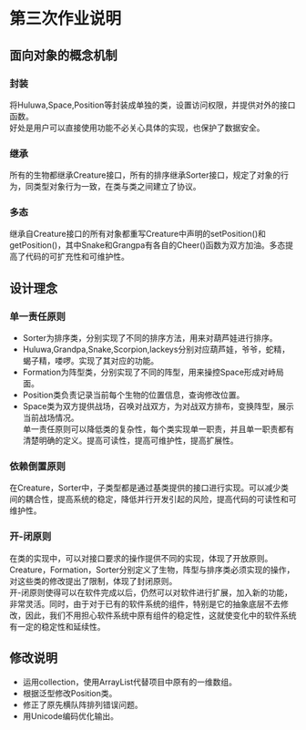 # 第三次作业说明
## 面向对象的概念机制
### 封装
将Huluwa,Space,Position等封装成单独的类，设置访问权限，并提供对外的接口函数。  
好处是用户可以直接使用功能不必关心具体的实现，也保护了数据安全。
### 继承
所有的生物都继承Creature接口，所有的排序继承Sorter接口，规定了对象的行为，同类型对象行为一致，在类与类之间建立了协议。
### 多态
继承自Creature接口的所有对象都重写Creature中声明的setPosition()和getPosition()，其中Snake和Grangpa有各自的Cheer()函数为双方加油。多态提高了代码的可扩充性和可维护性。

## 设计理念
### 单一责任原则
* Sorter为排序类，分别实现了不同的排序方法，用来对葫芦娃进行排序。
* Huluwa,Grandpa,Snake,Scorpion,lackeys分别对应葫芦娃，爷爷，蛇精，蝎子精，喽啰。实现了其对应的功能。  
* Formation为阵型类，分别实现了不同的阵型，用来操控Space形成对峙局面。
* Position类负责记录当前每个生物的位置信息，查询修改位置。    
* Space类为双方提供战场，召唤对战双方，为对战双方排布，变换阵型，展示当前战场情况。  
单一责任原则可以降低类的复杂性，每个类实现单一职责，并且单一职责都有清楚明确的定义。提高可读性，提高可维护性，提高扩展性。
### 依赖倒置原则
在Creature，Sorter中，子类型都是通过基类提供的接口进行实现。可以减少类间的耦合性，提高系统的稳定，降低并行开发引起的风险，提高代码的可读性和可维护性。
### 开-闭原则
在类的实现中，可以对接口要求的操作提供不同的实现，体现了开放原则。Creature，Formation，Sorter分别定义了生物，阵型与排序类必须实现的操作，对这些类的修改提出了限制，体现了封闭原则。  
开-闭原则使得可以在软件完成以后，仍然可以对软件进行扩展，加入新的功能，非常灵活。同时，由于对于已有的软件系统的组件，特别是它的抽象底层不去修改，因此，我们不用担心软件系统中原有组件的稳定性，这就使变化中的软件系统有一定的稳定性和延续性。

## 修改说明
* 运用collection，使用ArrayList代替项目中原有的一维数组。
* 根据泛型修改Position类。
* 修正了原先横队阵排列错误问题。
* 用Unicode编码优化输出。
